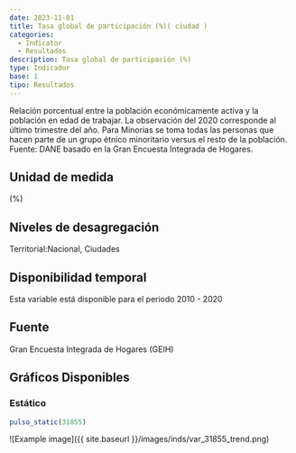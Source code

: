 ```yaml
---
date: 2023-11-01
title: Tasa global de participación (%)( ciudad )
categories:
  - Indicator
  - Resultados
description: Tasa global de participación (%)
type: Indicador
base: 1
tipo: Resultados
--- 
```


Relación porcentual entre la población económicamente activa y la población en edad de trabajar. La observación del 2020 corresponde al último trimestre del año. Para Minorias se toma todas las personas que hacen parte de un grupo étnico minoritario versus el resto de la población.
Fuente: DANE basado en la Gran Encuesta Integrada de Hogares.

## Unidad de medida
(%)

## Niveles de desagregación
Territorial:Nacional, Ciudades

## Disponibilidad temporal
Esta variable está disponible para el periodo 2010 - 2020

## Fuente
Gran Encuesta Integrada de Hogares (GEIH)

## Gráficos Disponibles

### Estático

``` R
pulso_static(31855)
```

![Example image]({{ site.baseurl }}/images/inds/var_31855_trend.png)
